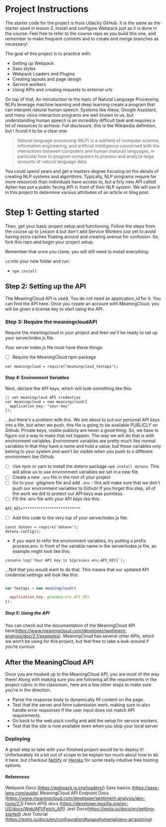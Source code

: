# Project Instructions

The starter code for the project is from Udacity GitHub. It is the same as the starter used in lesson 2. Install and configure Webpack just as it is done in the course. Feel free to refer to the course repo as you build this one, and remember to make frequent commits and to create and merge branches as necessary!

The goal of this project is to practice with:
- Setting up Webpack
- Sass styles
- Webpack Loaders and Plugins
- Creating layouts and page design
- Service workers
- Using APIs and creating requests to external urls

On top of that, An introduction to the topic of Natural Language Processing. NLPs leverage machine learning and deep learning create a program that can interpret natural human speech. Systems like Alexa, Google Assistant, and many voice interaction programs are well known to us, but understanding human speech is an incredibly difficult task and requires a lot of resources to achieve. Full disclosure, this is the Wikipedia definition, but I found it to be a clear one:

> Natural language processing (NLP) is a subfield of computer science, information engineering, and artificial intelligence concerned with the interactions between computers and human (natural) languages, in particular how to program computers to process and analyze large amounts of natural language data.

You could spend years and get a masters degree focusing on the details of creating NLP systems and algorithms. Typically, NLP programs require far more resources than individuals have access to, but a firly new API called Aylien has put a public facing API in front of their NLP system. We will use it in this project to determine various attributes of an article or blog post.

# Step 1: Getting started

Then, get your basic project setup and functioning. Follow the steps from the course up to Lesson 4 but don't add Service Workers just yet to avoid having extra caches floating around and creating avenue for confusion. So, fork this repo and begin your project setup.

Remember that once you clone, you will still need to install everything:

`cd` into your new folder and run:
- `npm install`

## Step 2: Setting up the API

The MeaningCloud API is used. You do not need an application_id for it. You can find the API here. Once you create an account with MeaningCloud, you will be given a license key to start using the API. 

### Step 3: Require the meaningcloudAPI
Require the meaningcloud in your project and then we'll be ready to set up your server/index.js file.

Your server index.js file must have these things:

- [ ] Require the MeaningCloud npm package
```
var meaningcloud = require("meaningcloud_textapi");
```

#### Step 4: Environment Variables
Next, declare the API keys, which will look something like this:
```
// set meaningcloud API credentias
var meaningcloud = new meaningcloud({
  application_key: "your-key"
});
```

...but there's a problem with this. We are about to put our personal API keys into a file, but when we push, this file is going to be available PUBLICLY on Github. Private keys, visible publicly are never a good thing. So, we have to figure out a way to make that not happen. The way we will do that is with environment variables. Environment variables are pretty much like normal variables in that they have a name and hold a value, but these variables only belong to your system and won't be visible when you push to a different environment like Github.

- [ ] Use npm or yarn to install the dotenv package ```npm install dotenv```. This will allow us to use environment variables we set in a new file
- [ ] Create a new ```.env``` file in the root of your project
- [ ] Go to your .gitignore file and add ```.env``` - this will make sure that we don't push our environment variables to Github! If you forget this step, all of the work we did to protect our API keys was pointless.
- [ ] Fill the .env file with your API keys like this:
```
API_KEY=**************************
```
- [ ] Add this code to the very top of your server/index.js file:
```
const dotenv = require('dotenv');
dotenv.config();
```
- If you want to refer the environment variables, try putting a prefix process.env. in front of the variable name in the server/index.js file, an example might look like this:
```
console.log(`Your API key is ${process.env.API_KEY}`);
```
...Not that you would want to do that. This means that our updated API credential settings will look like this:
```javascript

var textapi = new meaningcloud({

  application_key: process.env.API_KEY
});
```

##### Step 5: Using the API

You can check out the documentation of the MeaningCloud API here(https://www.meaningcloud.com/developer/sentiment-analysis/doc/2.1/examples). MeaningCloud has several other APIs, which we won’t be using for this project, but feel free to take a look around if you’re curious


## After the MeaningCloud API

Once you are hooked up to the MeaningCloud API, you are most of the way there! Along with making sure you are following all the requirements in the project rubric in the classroom, here are a few other steps to make sure you're in the direction.

- Parse the response body to dynamically fill content on the page.
- Test that the server and form submission work, making sure to also handle error responses if the user input does not match API requirements. 
- Go back to the web pack config and add the setup for service workers.  
- Test that the site is now available even when you stop your local server 

### Deploying

A great step to take with your finished project would be to deploy it! Unfortunately its a bit out of scope to be explain too much about how to do it here, but checkout [Netlify](https://www.netlify.com/) or [Heroku](https://www.heroku.com/) for some really intuitive free hosting options.

#### References
Webpack Docs (https://webpack.js.org/loaders/)
Sass basics (https://sass-lang.com/guide)
MeaningCloud API Endpoint Docs (https://www.meaningcloud.com/developer/sentiment-analysis/dev-tools/2.1)
Fetch APIS docs (https://developer.mozilla.org/en-US/docs/Web/API/Fetch_API)
Jest Docs(https://jestjs.io/docs/en/getting-started)
Jest Tutorial (https://jestjs.io/docs/en/configuration#snapshotserializers-arraystring)